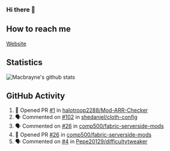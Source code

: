 ### Hi there 👋
## How to reach me
[Website](https://macbrayne.de)
<!--
Missing: Email
-->
## Statistics
![Macbrayne's github stats](https://github-readme-stats.vercel.app/api?username=macbrayne&count_private=true&include_all_commits=true&show_icons=true&hide=stars)
## GitHub Activity
<!--START_SECTION:activity-->
1. 💪 Opened PR [#1](https://github.com/halotroop2288/Mod-ARR-Checker/pull/1) in [halotroop2288/Mod-ARR-Checker](https://github.com/halotroop2288/Mod-ARR-Checker)
2. 🗣 Commented on [#102](https://github.com/shedaniel/cloth-config/issues/102) in [shedaniel/cloth-config](https://github.com/shedaniel/cloth-config)
3. 🗣 Commented on [#26](https://github.com/comp500/fabric-serverside-mods/issues/26) in [comp500/fabric-serverside-mods](https://github.com/comp500/fabric-serverside-mods)
4. 💪 Opened PR [#26](https://github.com/comp500/fabric-serverside-mods/pull/26) in [comp500/fabric-serverside-mods](https://github.com/comp500/fabric-serverside-mods)
5. 🗣 Commented on [#4](https://github.com/Pepe20129/difficultytweaker/issues/4) in [Pepe20129/difficultytweaker](https://github.com/Pepe20129/difficultytweaker)
<!--END_SECTION:activity-->


<!--
**macbrayne/macbrayne** is a ✨ _special_ ✨ repository because its `README.md` (this file) appears on your GitHub profile.

Here are some ideas to get you started:

- 🔭 I’m currently working on ...
- 🌱 I’m currently learning ...
- 👯 I’m looking to collaborate on ...
- 🤔 I’m looking for help with ...
- 💬 Ask me about ...
- 📫 How to reach me: ...
- 😄 Pronouns: ...
- ⚡ Fun fact: ...
-->
